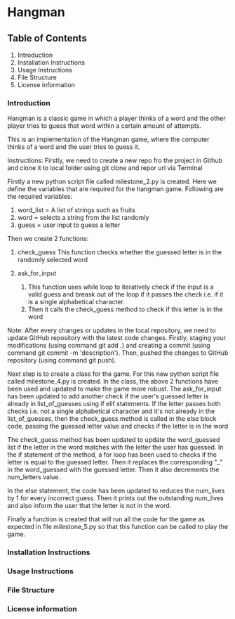 # Hangman

## Table of Contents

1. Introduction
2. Installation Instructions
3. Usage Instructions
4. File Structure
5. License information

### Introduction

Hangman is a classic game in which a player thinks of a word and the other player tries to guess that word within a certain amount of attempts.

This is an implementation of the Hangman game, where the computer thinks of a word and the user tries to guess it. 

Instructions:
Firstly, we need to create a new repo fro the project in Github and clone it to local folder using git clone and repor url via Terminal

Firstly a new python script file called milestone_2.py is created. Here we define the variables that are required for the hangman game. 
Following are the required variables:
1. word_list = A list of strings such as fruits
2. word = selects a string from the list randomly
3. guess = user input to guess a letter

Then we create 2 functions:
1. check_guess 
This function checks whether the guessed letter is in the randomly selected word

2. ask_for_input
    1. This function uses while loop to iteratively check if the input is a valid guess and breask out of the loop if it passes the check i.e. if it is a single alphabetical character.
    2. Then it calls the check_guess method to check if this letter is in the word

Note: After every changes or updates in the local repository, we need to update GitHub repository with the latest code changes. Firstly, staging your modifications (using command git add .) and creating a commit (using command git commit -m 'description'). Then, pushed the changes to GitHub repository (using command git push).

Next step is to create a class for the game. For this new python script file called milestone_4.py is created.
In the class, the above 2 functions have been used and updated to make the game more robust.
The ask_for_input has been updated to add another check if the user's guessed letter is already in list_of_guesses using if elif statements.
If the letter passes both checks i.e. not a single alphabetical character and it's not already in the list_of_guesses, then the check_guess method is called in the else block code, passing the guessed letter value and checks if the letter is in the word

The check_guess method has been updated to update the word_guessed list if the letter in the word matches with the letter the user has guessed.
In the if statement of the method, a for loop has been used to checks if the letter is equal to the guessed letter. Then it replaces the corresponding "_" in the word_guessed with the guessed letter. Then it also decrements the num_letters value.

In the else statement, the code has been updated to reduces the num_lives by 1 for every incorrect guess. Then it prints out the outstanding num_lives and also inform the user that the letter is not in the word.

Finally a function is created that will run all the code for the game as expected in file milestone_5.py so that this function can be called to play the game.

### Installation Instructions

### Usage Instructions

### File Structure

### License information